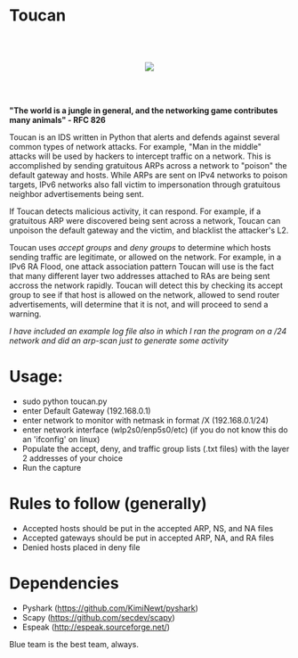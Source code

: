 #                                                           Toucan
<br/>
<br/>
<p align="center">
  <img src="https://github.com/collinsullivanhub/Toucan-IDS/blob/master/toucanpic.png">
</p>

<br/>
<br/>

**"The world is a jungle in general, and the networking game contributes many animals" - RFC 826**
 
Toucan is an IDS written in Python that alerts and defends against several common types of network attacks. For example, "Man in the middle" attacks will be used by hackers to intercept traffic on a network. This is accomplished by sending gratuitous ARPs across a network to "poison" the default gateway and hosts. While ARPs are sent on IPv4 networks to poison targets, IPv6 networks also fall victim to impersonation through gratuitous neighbor advertisements being sent.

If Toucan detects malicious activity, it can respond. For example, if a gratuitous ARP were discovered being sent across a network, Toucan can unpoison the default gateway and the victim, and blacklist the attacker's L2.

Toucan uses *accept groups* and *deny groups* to determine which hosts sending traffic are legitimate, or allowed on the network. For example, in a IPv6 RA Flood, one attack association pattern Toucan will use is the fact that many different layer two addresses attached to RAs are being sent accross the network rapidly. Toucan will detect this by checking its accept group to see if that host is allowed on the network, allowed to send router advertisements, will determine that it is not, and will proceed to send a warning.

*I have included an example log file also in which I ran the program on a /24 network and did an arp-scan just to generate some activity*


# Usage:
- sudo python toucan.py 
- enter Default Gateway (192.168.0.1)
- enter network to monitor with netmask in format /X (192.168.0.1/24)
- enter network interface (wlp2s0/enp5s0/etc) (if you do not know this do an 'ifconfig' on linux)
- Populate the accept, deny, and traffic group lists (.txt files) with the layer 2 addresses of your choice
- Run the capture


# Rules to follow (generally)
- Accepted hosts should be put in the accepted ARP, NS, and NA files
- Accepted gateways should be put in accepted ARP, NA, and RA files
- Denied hosts placed in deny file


# Dependencies

- Pyshark (https://github.com/KimiNewt/pyshark)
- Scapy (https://github.com/secdev/scapy)
- Espeak (http://espeak.sourceforge.net/)

Blue team is the best team, always.
